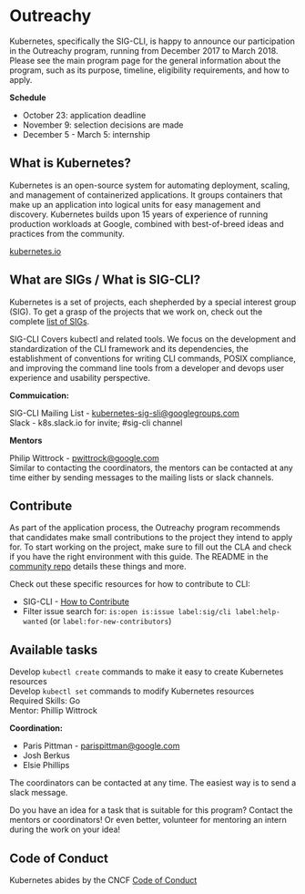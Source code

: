 # Outreachy

Kubernetes, specifically the SIG-CLI, is happy to announce our participation in the Outreachy program, running from December 2017 to March 2018. 
Please see the main program page for the general information about the program, such as its purpose, timeline, eligibility requirements, and how to apply.

**Schedule**

* October 23: application deadline
* November 9: selection decisions are made
* December 5 - March 5: internship

## What is Kubernetes?
Kubernetes is an open-source system for automating deployment, scaling, and management of containerized applications.
It groups containers that make up an application into logical units for easy management and discovery. Kubernetes builds upon 15 years of experience of running production workloads at Google, combined with best-of-breed ideas and practices from the community.

[kubernetes.io](https://kubernetes.io/)

## What are SIGs / What is SIG-CLI?
Kubernetes is a set of projects, each shepherded by a special interest group (SIG). To get a grasp of the projects that we work on, check out the complete [list of SIGs](https://github.com/kubernetes/community/blob/master/sig-list.md).

SIG-CLI Covers kubectl and related tools. We focus on the development and standardization of the CLI framework and its dependencies, the establishment of conventions for writing CLI commands, POSIX compliance, and improving the command line tools from a developer and devops user experience and usability perspective.  

**Commuication:**

SIG-CLI Mailing List - kubernetes-sig-sli@googlegroups.com  
Slack - k8s.slack.io for invite; #sig-cli channel

**Mentors**

Philip Wittrock - pwittrock@google.com  
Similar to contacting the coordinators, the mentors can be contacted at any time either by sending messages to the mailing lists or slack channels.

## Contribute

As part of the application process, the Outreachy program recommends that candidates make small contributions to the project they intend to apply for.
To start working on the project, make sure to fill out the CLA and check if you have the right environment with this guide. The README in the [community repo](https://github.com/kubernetes/community) details these things and more.

Check out these specific resources for how to contribute to CLI: 
* SIG-CLI - [How to Contribute](https://github.com/kubernetes/community/blob/master/sig-cli/CONTRIBUTING.md)
* Filter issue search for: `is:open is:issue label:sig/cli label:help-wanted` (or `label:for-new-contributors`)  

## Available tasks

Develop `kubectl create` commands to make it easy to create Kubernetes resources  
Develop `kubectl set` commands to modify Kubernetes resources  
Required Skills: Go  
Mentor: Phillip Wittrock

**Coordination:**

* Paris Pittman - parispittman@google.com
* Josh Berkus
* Elsie Phillips

The coordinators can be contacted at any time. The easiest way is to send a slack message.

Do you have an idea for a task that is suitable for this program? Contact the mentors or coordinators! Or even better, volunteer for mentoring an intern during the work on your idea!

## Code of Conduct
Kubernetes abides by the CNCF [Code of Conduct](https://github.com/cncf/foundation/blob/master/code-of-conduct.md)
